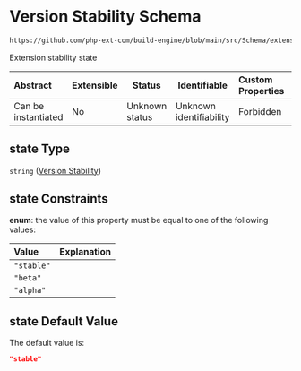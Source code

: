 # Version Stability Schema

```txt
https://github.com/php-ext-com/build-engine/blob/main/src/Schema/extension.json#/properties/pecl/properties/state
```

Extension stability state


| Abstract            | Extensible | Status         | Identifiable            | Custom Properties | Additional Properties | Access Restrictions | Defined In                                                                     |
| :------------------ | ---------- | -------------- | ----------------------- | :---------------- | --------------------- | ------------------- | ------------------------------------------------------------------------------ |
| Can be instantiated | No         | Unknown status | Unknown identifiability | Forbidden         | Allowed               | none                | [extension.schema.json\*](../out/extension.schema.json "open original schema") |

## state Type

`string` ([Version Stability](extension-properties-pecl-properties-version-stability.md))

## state Constraints

**enum**: the value of this property must be equal to one of the following values:

| Value      | Explanation |
| :--------- | ----------- |
| `"stable"` |             |
| `"beta"`   |             |
| `"alpha"`  |             |

## state Default Value

The default value is:

```json
"stable"
```
